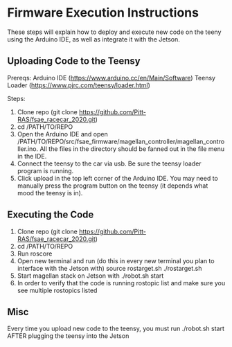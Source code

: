 
# Firmware Execution Instructions #

These steps will explain how to deploy and execute new code on the teeny using the Arduino IDE, as well as integrate it with the Jetson.

## Uploading Code to the Teensy ##

Prereqs:
	Arduino IDE (https://www.arduino.cc/en/Main/Software)
	Teensy Loader (https://www.pjrc.com/teensy/loader.html)

Steps:
1. Clone repo (git clone https://github.com/Pitt-RAS/fsae_racecar_2020.git)
2. cd /PATH/TO/REPO
4. Open the Arduino IDE and open /PATH/TO/REPO/src/fsae_firmware/magellan_controller/magellan_controller.ino. All the files in the directory should be fanned out in the 	file menu in the IDE. 	
5. Connect the teensy to the car via usb. Be sure the teensy loader program is running.
6. Click upload in the top left corner of the Arduino IDE. You may need to manually press the program button on the teensy (it depends what mood the teensy is in).

## Executing the Code ##

1. Clone repo (git clone https://github.com/Pitt-RAS/fsae_racecar_2020.git)
2. cd /PATH/TO/REPO
4. Run roscore 
5. Open new terminal and run (do this in every new terminal you plan to interface with the Jetson with)
	source rostarget.sh
	./rostarget.sh
6. Start magellan stack on Jetson with ./robot.sh start
7. In order to verify that the code is running rostopic list and make sure you see multiple rostopics listed

## Misc ##

Every time you upload new code to the teensy, you must run ./robot.sh start AFTER plugging the teensy into the Jetson